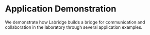# Application Demonstration

We demonstrate how Labridge builds a bridge for communication and collaboration in the laboratory 
through several application examples.
